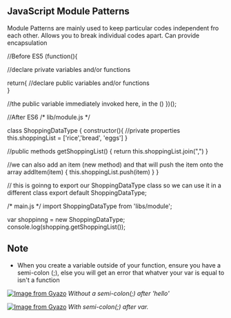 ## JavaScript Module Patterns

Module Patterns are mainly used to keep particular codes independent fro each other. Allows you to break individual codes apart.
Can provide encapsulation

 //Before ES5
 (function(){

   //declare private variables and/or functions

   return{
     //declare public variables and/or functions  
   }

//the public variable immediately invoked here, in the ()
 })();

//After ES6
/* lib/module.js */

class ShoppingDataType {
  constructor(){
    //private properties
    this.shoppingList = ['rice','bread', 'eggs']
  }

  //public methods
  getShoppingList() {
    return this.shoppingList.join(",")
  }

  //we can also add an item (new method) and that will push the item onto the array
    addItem(item) {
      this.shoppingList.push(item)
    }
}

// this is goinng to export our  ShoppingDataType  class so we can use it in a different class
export default ShoppingDataType;


/* main.js */
import ShoppingDataType from 'libs/module';

var shoppinng = new ShoppingDataType;
console.log(shopping.getShoppingList());




## Note
* When you create a variable outside of your function, ensure you have a semi-colon (;), else you will get an error that whatver your var is equal to isn't a function

[![Image from Gyazo](https://i.gyazo.com/faff7baf38dc69eeb988cc1a974785ae.png)](https://gyazo.com/faff7baf38dc69eeb988cc1a974785ae)
_Without a semi-colon(;) after 'hello'_


[![Image from Gyazo](https://i.gyazo.com/bd9b9488004d9dfe3b90908f0e8b1c22.png)](https://gyazo.com/bd9b9488004d9dfe3b90908f0e8b1c22)
_With semi-colon(;) after var._